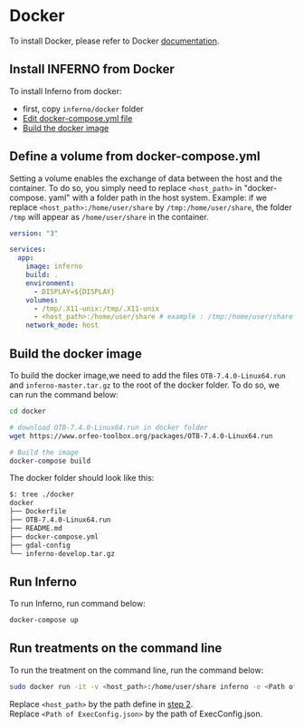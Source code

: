 # Docker
To install Docker, please refer to Docker [documentation](https://docs.docker.com/engine/install/ubuntu/).

## Install INFERNO from Docker
To install Inferno from docker:
  - first, copy ```inferno/docker``` folder
  - [Edit docker-compose.yml file](#define-a-volume-from-docker-composeyml)
  - [Build the docker image](#build-the-docker-image)

## Define a volume from docker-compose.yml
Setting a volume enables the exchange of data between the host and the container. To do so, you simply need to replace `<host_path>` in "docker-compose. yaml" with a folder path in the host system.
Example: if we replace `<host_path>:/home/user/share` by `/tmp:/home/user/share`, the folder `/tmp` will appear as `/home/user/share` in the container.


```yaml
version: "3"

services:
  app:
    image: inferno
    build: .
    environment:
      - DISPLAY=${DISPLAY}
    volumes:
      - /tmp/.X11-unix:/tmp/.X11-unix
      - <host_path>:/home/user/share # example : /tmp:/home/user/share
    network_mode: host
```

## Build the docker image
To build the docker image,we need to add the files ```OTB-7.4.0-Linux64.run``` and ```inferno-master.tar.gz``` to the root of the docker folder. To do so, we can run the command below:

```bash
cd docker

# download OTB-7.4.0-Linux64.run in docker folder
wget https://www.orfeo-toolbox.org/packages/OTB-7.4.0-Linux64.run 

# Build the image 
docker-compose build
```

The docker folder should look like this:

```bash
$: tree ./docker
docker
├── Dockerfile
├── OTB-7.4.0-Linux64.run
├── README.md
├── docker-compose.yml
├── gdal-config
└── inferno-develop.tar.gz
```


## Run Inferno
To run Inferno, run command below:
```bash
docker-compose up
```

## Run treatments on the command line
To run the treatment on the command line, run the command below:

```bash
sudo docker run -it -v <host_path>:/home/user/share inferno -e <Path of ExecConfig.json> 
```

Replace `<host_path>` by the path define in [step 2](#define-a-volume-from-docker-composeyml).  
Replace `<Path of ExecConfig.json>` by the path of ExecConfig.json.


